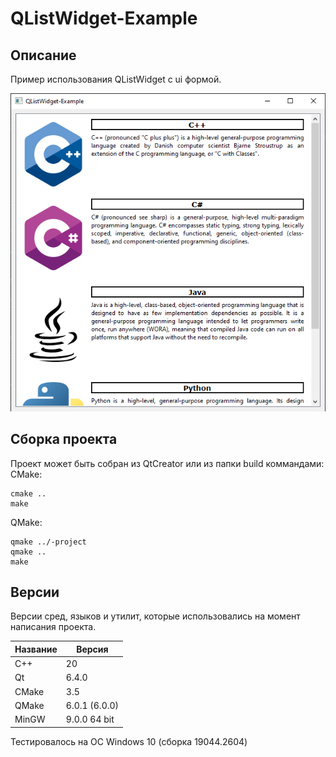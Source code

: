 # QListWidget-Example

## Описание

Пример использования QListWidget с ui формой.

![alt text](../../doc/QListWidget-Example.png)

## Сборка проекта

Проект может быть собран из QtCreator или из папки build коммандами:
CMake:

```
cmake ..
make
```

QMake:

```
qmake ../-project
qmake ..
make
```

## Версии

Версии сред, языков и утилит, которые использовались на момент написания проекта.

| Название   | Версия               |
| -----------|----------------------|
| C++        | 20                   |
| Qt         | 6.4.0                |
| CMake      | 3.5                  |
| QMake      | 6.0.1 (6.0.0)        |
| MinGW      | 9.0.0 64 bit         |

Тестировалось на ОС Windows 10 (сборка 19044.2604)
